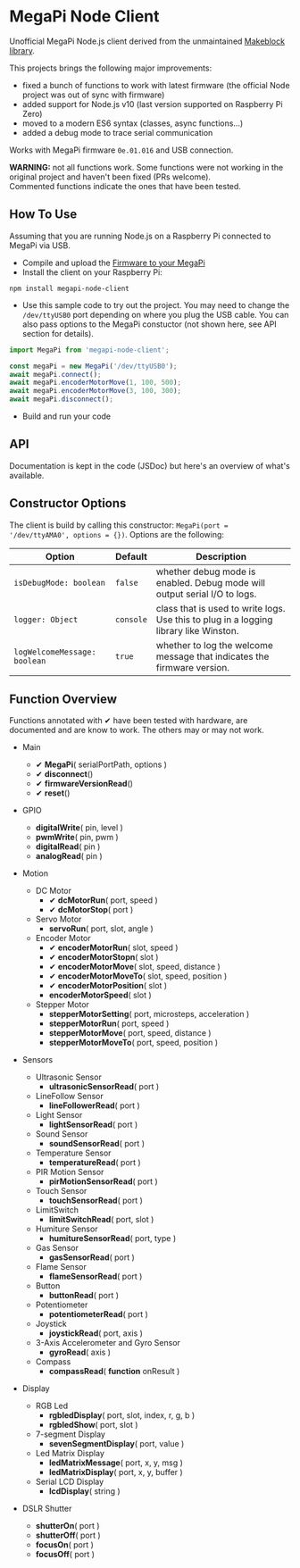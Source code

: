 # MegaPi Node Client

Unofficial MegaPi Node.js client derived from the unmaintained [Makeblock library](https://github.com/Makeblock-Official/NodeForMegaPi).

This projects brings the following major improvements:

-   fixed a bunch of functions to work with latest firmware (the official Node project was out of sync with firmware)
-   added support for Node.js v10 (last version supported on Raspberry Pi Zero)
-   moved to a modern ES6 syntax (classes, async functions...)
-   added a debug mode to trace serial communication

Works with MegaPi firmware `0e.01.016` and USB connection.

**WARNING:** not all functions work. Some functions were not working in the original project and haven't been fixed (PRs welcome).<br/>
Commented functions indicate the ones that have been tested.

## How To Use

Assuming that you are running Node.js on a Raspberry Pi connected to MegaPi via USB.

-   Compile and upload the [Firmware to your MegaPi](https://github.com/Makeblock-Official/FirmwareForMegaPi)
-   Install the client on your Raspberry Pi:

```
npm install megapi-node-client
```

-   Use this sample code to try out the project. You may need to change the `/dev/ttyUSB0` port depending on where you plug the USB cable. You can also pass options to the MegaPi constuctor (not shown here, see API section for details).

```js
import MegaPi from 'megapi-node-client';

const megaPi = new MegaPi('/dev/ttyUSB0');
await megaPi.connect();
await megaPi.encoderMotorMove(1, 100, 500);
await megaPi.encoderMotorMove(3, 100, 300);
await megaPi.disconnect();
```

-   Build and run your code

## API

Documentation is kept in the code (JSDoc) but here's an overview of what's available.

## Constructor Options

The client is build by calling this constructor: `MegaPi(port = '/dev/ttyAMA0', options = {})`.
Options are the following:

| Option                       | Default   | Description                                                                           |
| ---------------------------- | --------- | ------------------------------------------------------------------------------------- |
| `isDebugMode: boolean`       | `false`   | whether debug mode is enabled. Debug mode will output serial I/O to logs.             |
| `logger: Object`             | `console` | class that is used to write logs. Use this to plug in a logging library like Winston. |
| `logWelcomeMessage: boolean` | `true`    | whether to log the welcome message that indicates the firmware version.               |

## Function Overview

Functions annotated with ✔ have been tested with hardware, are documented and are know to work. The others may or may not work.

-   Main

    -   ✔ **MegaPi**( serialPortPath, options )
    -   ✔ **disconnect**()
    -   ✔ **firmwareVersionRead**()
    -   ✔ **reset**()

-   GPIO

    -   **digitalWrite**( pin, level )
    -   **pwmWrite**( pin, pwm )
    -   **digitalRead**( pin )
    -   **analogRead**( pin )

-   Motion

    -   DC Motor
        -   ✔ **dcMotorRun**( port, speed )
        -   ✔ **dcMotorStop**( port )
    -   Servo Motor
        -   **servoRun**( port, slot, angle )
    -   Encoder Motor
        -   ✔ **encoderMotorRun**( slot, speed )
        -   ✔ **encoderMotorStopn**( slot )
        -   ✔ **encoderMotorMove**( slot, speed, distance )
        -   ✔ **encoderMotorMoveTo**( slot, speed, position )
        -   ✔ **encoderMotorPosition**( slot )
        -   **encoderMotorSpeed**( slot )
    -   Stepper Motor
        -   **stepperMotorSetting**( port, microsteps, acceleration )
        -   **stepperMotorRun**( port, speed )
        -   **stepperMotorMove**( port, speed, distance )
        -   **stepperMotorMoveTo**( port, speed, position )

-   Sensors

    -   Ultrasonic Sensor
        -   **ultrasonicSensorRead**( port )
    -   LineFollow Sensor
        -   **lineFollowerRead**( port )
    -   Light Sensor
        -   **lightSensorRead**( port )
    -   Sound Sensor
        -   **soundSensorRead**( port )
    -   Temperature Sensor
        -   **temperatureRead**( port )
    -   PIR Motion Sensor
        -   **pirMotionSensorRead**( port )
    -   Touch Sensor
        -   **touchSensorRead**( port )
    -   LimitSwitch
        -   **limitSwitchRead**( port, slot )
    -   Humiture Sensor
        -   **humitureSensorRead**( port, type )
    -   Gas Sensor
        -   **gasSensorRead**( port )
    -   Flame Sensor
        -   **flameSensorRead**( port )
    -   Button
        -   **buttonRead**( port )
    -   Potentiometer
        -   **potentiometerRead**( port )
    -   Joystick
        -   **joystickRead**( port, axis )
    -   3-Axis Accelerometer and Gyro Sensor
        -   **gyroRead**( axis )
    -   Compass
        -   **compassRead**( **function** onResult )

-   Display

    -   RGB Led
        -   **rgbledDisplay**( port, slot, index, r, g, b )
        -   **rgbledShow**( port, slot )
    -   7-segment Display
        -   **sevenSegmentDisplay**( port, value )
    -   Led Matrix Display
        -   **ledMatrixMessage**( port, x, y, msg )
        -   **ledMatrixDisplay**( port, x, y, buffer )
    -   Serial LCD Display
        -   **lcdDisplay**( string )

-   DSLR Shutter
    -   **shutterOn**( port )
    -   **shutterOff**( port )
    -   **focusOn**( port )
    -   **focusOff**( port )
